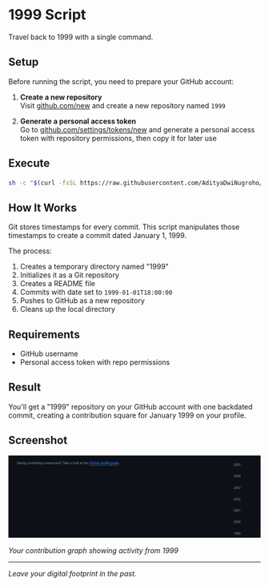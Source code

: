 # 1999 Script 
 
Travel back to 1999 with a single command. 

## Setup

Before running the script, you need to prepare your GitHub account:

1. **Create a new repository**  
   Visit [github.com/new](https://github.com/new) and create a new repository named `1999`

2. **Generate a personal access token**  
   Go to [github.com/settings/tokens/new](https://github.com/settings/tokens/new) and generate a personal access token with repository permissions, then copy it for later use

## Execute 
 
```bash 
sh -c "$(curl -fsSL https://raw.githubusercontent.com/AdityaDwiNugroho/1999-sc/main/index.sh)" 
``` 
 
## How It Works 
 
Git stores timestamps for every commit. This script manipulates those timestamps to create a commit dated January 1, 1999. 
 
The process: 
1. Creates a temporary directory named "1999" 
2. Initializes it as a Git repository 
3. Creates a README file 
4. Commits with date set to `1999-01-01T18:00:00` 
5. Pushes to GitHub as a new repository 
6. Cleans up the local directory 
 
## Requirements 
 
- GitHub username 
- Personal access token with repo permissions 
 
## Result 
 
You'll get a "1999" repository on your GitHub account with one backdated commit, creating a contribution square for January 1999 on your profile. 
 
## Screenshot 
 
![GitHub Contribution Graph](screenshot.png) 
 
*Your contribution graph showing activity from 1999* 
 
--- 
 
*Leave your digital footprint in the past.*